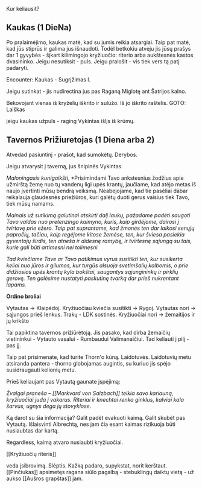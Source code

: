 Kur keliausit?

## Kaukas (1 DieNa)
Po pralaimėjimo, kaukas matė, kad su jumis reikia atsargiai. Taip pat matė, kad jūs stiprūs ir galima jus išnaudoti. Todėl betkokiu atveju jis jūsų prašys dar 1 gyvybės - šįkart kilimingojo kryžiuočio: riterio arba aukštesnės kastos dvasininko. Jeigu nesutiksit - puls. Jeigu pralošit - vis tiek vers tą patį padaryti.

Encounter: Kaukas - Sugrįžimas I.

Jeigu sutinkat - jis nudirectina jus pas Raganą Miglotę ant Šatrijos kalno.

Bekovojant vienas iš kryželių iškrito ir sulūžo. Iš jo iškrito raštelis. GOTO: Laiškas

jeigu kaukas užpuls - raging Vykintas išlįs iš krūmų.

## Tavernos Prižiuretojas (1 Diena arba 2)
Atvedad pasiuntinį - prašot, kad sumokėtų. Derybos.

Jeigu atvarysit į taverną, jus šnipinės Vykintas.

*Maloningasis kunigaikšti,* 
*Prisimindami Tavo ankstesnius žodžius apie užmirštą žemę nuo tų vandenų ligi upės krantų, jaučiame, kad atėjo metas iš naujo įvertinti mūsų bendrą veiksmą.
Neabejojame, kad tie pasėliai dabar reikalauja glaudesnės priežiūros, kuri galėtų duoti gerus vaisius tiek Tavo, tiek mūsų namams.

*Mainais už sutikimą galutinai atskirti dalį laukų, pažadame padėti saugoti Tavo valdas nuo pretenzingo kaimyno, kuris, kaip girdėjome, dairosi į tvirtovę prie ežero.
Taip pat suprantame, kad žmonės ten dar laikosi senųjų papročių, tačiau, kaip regėjome kitose žemėse, ten, kur šviesa pasiekia gyventojų širdis, ten atneša ir didesnę ramybę, ir tvirtesnę sąjungą su tais, kurie gali būti artimesni nei tolimesni.*

*Tad kviečiame Tave ar Tavo patikimus vyrus susitikti ten, kur susikerta keliai nuo jūros ir gilumos, kur turgūs alsuoja svetimšalių kalbomis, o prie didžiosios upės krantų kyla bokštai, saugantys sąjungininkų ir pirklių gerovę. Ten galėsime nustatyti paskutinę tvarką dar prieš nukrentant lapams.*

**Ordino broliai**

Vytautas -> Klaipėdoj.
Kryžiuočiau kviečia susitikti -> Rygoj.
Vytautas nori -> sąjungos prieš lenkus. Trakų - LDK sostinės.
Kryžiuočiai nori -> žemaitijos ir jų krikšto

Tai papiktina tavernos prižiūrėtoją. Jis pasako, kad dirba žemaičių vietininkui - Vytauto vasalui - Rumbaudui Valimanaičiui. Tad keliauti į pilį - pas jį. 

Taip pat prisimenate, kad turite Thorn'o kūną. Laidotuvės. Laidotuvių metu atsiranda pantera - thorno globojamas augintis, su kuriuo jis spėjo susidraugauti kelionių metu.

Prieš keliaujant pas Vytautą gaunate įspėjimą:

*Žvalgai praneša – [[Markvard von Salzbach]] telkia savo kariauną, kryžiuočiai juda į vakarus. Riteriai ir knechtai renka ginklus, kalviai kala šarvus, ugnys dega jų stovyklose.*

Ką darot su šia informacija? Galit padėt evakuoti kaimą. Galit skubėt pas Vytautą.
Išlaisvinti Albrechtą, nes jam čia esant kaimas rizikuoja būti nusiaubtas dar kartą.

Regardless, kaimą atvaro nusiaubti kryžiuočiai.

[[Kryžiuočių riteris]]


 veda įsibrovimą.  Slėptis. Kažką padaro, supykstat, norit kerštaut.
[[Pinčiukas]] apsimetęs ragana siūlo pagalbą - stebuklingų daiktų vietą - už aukso [[Aušros grapštas]] jam.


